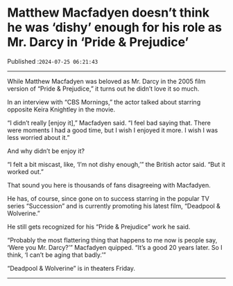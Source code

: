 # Matthew Macfadyen doesn’t think he was ‘dishy’ enough for his role as Mr. Darcy in ‘Pride & Prejudice’

Published :`2024-07-25 06:21:43`

---

While Matthew Macfadyen was beloved as Mr. Darcy in the 2005 film version of “Pride & Prejudice,” it turns out he didn’t love it so much.

In an interview with “CBS Mornings,” the actor talked about starring opposite Keira Knightley in the movie.

“I didn’t really [enjoy it],” Macfadyen said. “I feel bad saying that. There were moments I had a good time, but I wish I enjoyed it more. I wish I was less worried about it.”

And why didn’t be enjoy it?

“I felt a bit miscast, like, ‘I’m not dishy enough,’” the British actor said. “But it worked out.”

That sound you here is thousands of fans disagreeing with Macfadyen.

He has, of course, since gone on to success starring in the popular TV series “Succession” and is currently promoting his latest film, “Deadpool & Wolverine.”

He still gets recognized for his “Pride & Prejudice” work he said.

“Probably the most flattering thing that happens to me now is people say, ‘Were you Mr. Darcy?’” Macfadyen quipped. “It’s a good 20 years later. So I think, ‘I can’t be aging that badly.’”

“Deadpool & Wolverine” is in theaters Friday.

---

